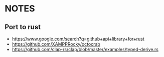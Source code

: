 # NOTES


## Port to rust

- https://www.google.com/search?q=github+api+library+for+rust
- https://github.com/XAMPPRocky/octocrab
- https://github.com/clap-rs/clap/blob/master/examples/typed-derive.rs